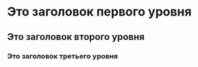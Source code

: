 <html>
  <head>
    <title>Моя страничка</title>
  </head>
  <body>
   <h1>Это заголовок первого уровня</h1>
   <h2>Это заголовок второго уровня</h2>
   <h3>Это заголовок третьего уровня</h3>
  </body>
</html>
